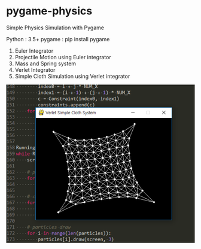 # pygame-physics
Simple Physics Simulation with Pygame

Python : 3.5+
pygame : pip install pygame


1. Euler Integrator 
2. Projectile Motion using Euler integrator
3. Mass and Spring system 
4. Verlet Integrator
5. Simple Cloth Simulation using Verlet integrator

![verlet simple cloth](/verlet_simple_cloth.png)
